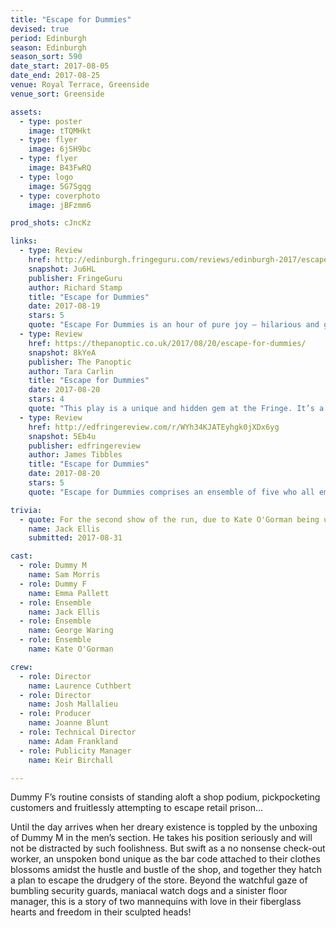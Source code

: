 ```yaml
---
title: "Escape for Dummies"
devised: true 
period: Edinburgh
season: Edinburgh
season_sort: 590
date_start: 2017-08-05
date_end: 2017-08-25
venue: Royal Terrace, Greenside
venue_sort: Greenside 

assets:
  - type: poster
    image: tTQMHkt
  - type: flyer
    image: 6jSH9bc
  - type: flyer
    image: B43FwRQ
  - type: logo
    image: 5G7Sgqg
  - type: coverphoto
    image: jBFzmm6

prod_shots: cJncKz

links:
  - type: Review
    href: http://edinburgh.fringeguru.com/reviews/edinburgh-2017/escape-for-dummies
    snapshot: Ju6HL
    publisher: FringeGuru
    author: Richard Stamp
    title: "Escape for Dummies"
    date: 2017-08-19
    stars: 5
    quote: "Escape For Dummies is an hour of pure joy – hilarious and giddy, yet with characters who make you care. Plan ahead for this one, because it's performing on odd-numbered dates only… and you'd have to be a dummy to miss it."
  - type: Review
    href: https://thepanoptic.co.uk/2017/08/20/escape-for-dummies/
    snapshot: 8kYeA
    publisher: The Panoptic
    author: Tara Carlin
    title: "Escape for Dummies"
    date: 2017-08-20
    stars: 4
    quote: "This play is a unique and hidden gem at the Fringe. It’s a rare show in that it is suitable for the entire family, as well as for deaf audience members."
  - type: Review
    href: http://edfringereview.com/r/WYh34KJATEyhgk0jXDx6yg
    snapshot: 5Eb4u
    publisher: edfringereview
    author: James Tibbles
    title: "Escape for Dummies"
    date: 2017-08-20
    stars: 5
    quote: "Escape for Dummies comprises an ensemble of five who all embody distinct caricatures in a masterclass of physical comedy. A simple escape plot sees two manikins come to life around a myriad of silent stunts and scenes that has the audience laughing from the very first moment."

trivia:
  - quote: For the second show of the run, due to Kate O'Gorman being unable to perform, director Laurence Cuthbert had to step in.
    name: Jack Ellis
    submitted: 2017-08-31 

cast:
  - role: Dummy M
    name: Sam Morris 
  - role: Dummy F
    name: Emma Pallett
  - role: Ensemble
    name: Jack Ellis 
  - role: Ensemble
    name: George Waring
  - role: Ensemble
    name: Kate O'Gorman

crew:
  - role: Director
    name: Laurence Cuthbert
  - role: Director
    name: Josh Mallalieu
  - role: Producer
    name: Joanne Blunt
  - role: Technical Director
    name: Adam Frankland
  - role: Publicity Manager
    name: Keir Birchall

---
```


Dummy F’s routine consists of standing aloft a shop podium, pickpocketing customers and fruitlessly attempting to escape retail prison... 

Until the day arrives when her dreary existence is toppled by the unboxing of Dummy M in the men’s section. He takes his position seriously and will not be distracted by such foolishness. But swift as a no nonsense check-out worker, an unspoken bond unique as the bar code attached to their clothes blossoms amidst the hustle and bustle of the shop, and together they hatch a plan to escape the drudgery of the store. Beyond the watchful gaze of bumbling security guards, maniacal watch dogs and a sinister floor manager, this is a story of two mannequins with love in their fiberglass hearts and freedom in their sculpted heads!